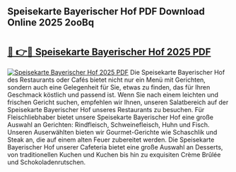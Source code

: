 ## Speisekarte Bayerischer Hof PDF Download Online 2025 2ooBq

# <h2><a href="http://gcea7rn.nevu.top/?p=Speisekarte+Bayerischer+Hof">🔗 👉🔴 Speisekarte Bayerischer Hof 2025 PDF</a></h2>

[![Speisekarte Bayerischer Hof 2025 PDF](https://i.imgur.com/dBaPXMq.png)](http://gcea7rn.nevu.top/?p=Speisekarte+Bayerischer+Hof)
Die Speisekarte Bayerischer Hof des Restaurants oder Cafés bietet nicht nur ein Menü mit Gerichten, sondern auch eine Gelegenheit für Sie, etwas zu finden, das für Ihren Geschmack köstlich und passend ist. Wenn Sie nach einem leichten und frischen Gericht suchen, empfehlen wir Ihnen, unseren Salatbereich auf der Speisekarte Bayerischer Hof unseres Restaurants zu besuchen. Für Fleischliebhaber bietet unsere Speisekarte Bayerischer Hof eine große Auswahl an Gerichten: Rindfleisch, Schweinefleisch, Huhn und Fisch. Unseren Auserwählten bieten wir Gourmet-Gerichte wie Schaschlik und Steak an, die auf einem alten Feuer zubereitet werden. Die Speisekarte Bayerischer Hof unserer Cafeteria bietet eine große Auswahl an Desserts, von traditionellen Kuchen und Kuchen bis hin zu exquisiten Crème Brûlée und Schokoladenrutschen.
